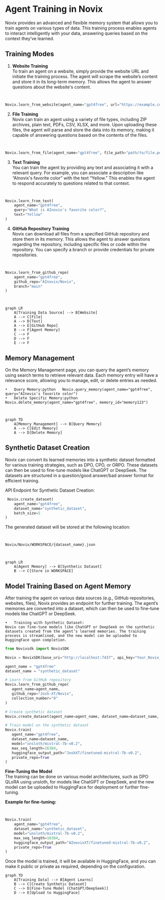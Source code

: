 # Agent Training in Novix

Novix provides an advanced and flexible memory system that allows you to train agents on various types of data. This training process enables agents to interact intelligently with your data, answering queries based on the context they’ve learned.

## Training Modes

1. **Website Training**\
   To train an agent on a website, simply provide the website URL and initiate the training process. The agent will scrape the website’s content and store it in its long-term memory. This allows the agent to answer questions about the website's content.

```python


Novix.learn_from_website(agent_name="gpt4free", url="https://example.com")
```

2. **File Training**\
   Novix can train an agent using a variety of file types, including ZIP archives, plain text, PDFs, CSV, XLSX, and more. Upon uploading these files, the agent will parse and store the data into its memory, making it capable of answering questions based on the contents of the files.

```python


Novix.learn_from_file(agent_name="gpt4free", file_path="path/to/file.pdf")
```

3. **Text Training**\
   You can train the agent by providing any text and associating it with a relevant query. For example, you can associate a description like “AInovix's favorite color” with the text “Yellow.” This enables the agent to respond accurately to questions related to that context.

```python


Novix.learn_from_text(
    agent_name="gpt4free", 
    query="What is AInovix's favorite color?", 
    text="Yellow"
)
```

4. **GitHub Repository Training**\
   Novix can download all files from a specified GitHub repository and store them in its memory. This allows the agent to answer questions regarding the repository, including specific files or code within the repository. You can specify a branch or provide credentials for private repositories.

```python


Novix.learn_from_github_repo(
    agent_name="gpt4free",
    github_repo="AInovix/Novix",
    branch="main"
)
```

```mermaid


graph LR
    A[Training Data Source] --> B[Website]
    A --> C[File]
    A --> D[Text]
    A --> E[GitHub Repo]
    B --> F[Agent Memory]
    C --> F
    D --> F
    E --> F
```

## Memory Management

On the Memory Management page, you can query the agent’s memory using search terms to retrieve relevant data. Each memory entry will have a relevance score, allowing you to manage, edit, or delete entries as needed.

```
•	Query Memory:python   Novix.query_memory(agent_name="gpt4free", query="AInovix's favorite color")
•	Delete Specific Memory:python   Novix.delete_memory(agent_name="gpt4free", memory_id="memory123")
```

```mermaid


graph TD
    A[Memory Management] --> B[Query Memory]
    A --> C[Edit Memory]
    A --> D[Delete Memory]
```

## Synthetic Dataset Creation

Novix can convert its learned memories into a synthetic dataset formatted for various training strategies, such as DPO, CPO, or ORPO. These datasets can then be used to fine-tune models like ChatGPT or DeepSeek. The datasets are structured in a question/good answer/bad answer format for efficient training.

API Endpoint for Synthetic Dataset Creation:

```python
 Novix.create_dataset(
    agent_name="gpt4free",
    dataset_name="synthetic_dataset",
    batch_size=5
)
```

The generated dataset will be stored at the following location:

```bash


Novix/Novix/WORKSPACE/{dataset_name}.json
```

```mermaid


graph LR
    A[Agent Memory] --> B[Synthetic Dataset]
    B --> C[Store in WORKSPACE]
```

## Model Training Based on Agent Memory

After training the agent on various data sources (e.g., GitHub repositories, websites, files), Novix provides an endpoint for further training. The agent’s memories are converted into a dataset, which can then be used to fine-tune models like ChatGPT or DeepSeek.

```
•	Training with Synthetic Dataset:
Novix can fine-tune models like ChatGPT or DeepSeek on the synthetic datasets created from the agent’s learned memories. The training process is streamlined, and the new model can be uploaded to HuggingFace upon completion. 
```

```python
from Novixsdk import NovixSDK

Novix = NovixSDK(base_uri="http://localhost:7437", api_key="Your_Novix_API_Key")

agent_name = "gpt4free"
dataset_name = "synthetic_dataset"

# Learn from GitHub repository
Novix.learn_from_github_repo(
   agent_name=agent_name,
   github_repo="Josh-XT/Novix",
   collection_number="0"
)

# Create synthetic dataset
Novix.create_dataset(agent_name=agent_name, dataset_name=dataset_name, batch_size=5)

# Train model on the synthetic dataset
Novix.train(
   agent_name="gpt4free",
   dataset_name=dataset_name,
   model="unsloth/mistral-7b-v0.2",
   max_seq_length=16384,
   huggingface_output_path="JoshXT/finetuned-mistral-7b-v0.2",
   private_repo=True
)
```

**Fine-Tuning the Model**\
The training can be done on various model architectures, such as DPO QLoRA using unsloth, for models like ChatGPT or DeepSeek, and the new model can be uploaded to HuggingFace for deployment or further fine-tuning.

**Example for fine-tuning:**

```python


Novix.train(
    agent_name="gpt4free",
    dataset_name="synthetic_dataset",
    model="unsloth/mistral-7b-v0.2",
    max_seq_length=16384,
    huggingface_output_path="AInovixXT/finetuned-mistral-7b-v0.2",
    private_repo=True
)
```

Once the model is trained, it will be available in HuggingFace, and you can make it public or private as required, depending on the configuration.

```mermaid fullWidth="false"
graph TD
    A[Training Data] --> B[Agent Learns]
    B --> C[Create Synthetic Dataset]
    C --> D[Fine-Tune Model (ChatGPT/DeepSeek)]
    D --> E[Upload to HuggingFace]
```
